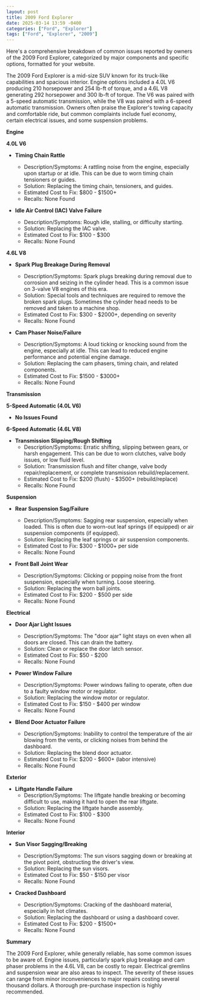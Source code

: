 ```yaml
---
layout: post
title: 2009 Ford Explorer
date: 2025-03-14 13:59 -0400
categories: ["Ford", "Explorer"]
tags: ["Ford", "Explorer", "2009"]
---
```

Here's a comprehensive breakdown of common issues reported by owners of the 2009 Ford Explorer, categorized by major components and specific options, formatted for your website.

The 2009 Ford Explorer is a mid-size SUV known for its truck-like capabilities and spacious interior. Engine options included a 4.0L V6 producing 210 horsepower and 254 lb-ft of torque, and a 4.6L V8 generating 292 horsepower and 300 lb-ft of torque. The V6 was paired with a 5-speed automatic transmission, while the V8 was paired with a 6-speed automatic transmission. Owners often praise the Explorer's towing capacity and comfortable ride, but common complaints include fuel economy, certain electrical issues, and some suspension problems.

**Engine**

**4.0L V6**

*   **Timing Chain Rattle**
    *   Description/Symptoms: A rattling noise from the engine, especially upon startup or at idle. This can be due to worn timing chain tensioners or guides.
    *   Solution: Replacing the timing chain, tensioners, and guides.
    *   Estimated Cost to Fix: $800 - $1500+
    *   Recalls: None Found

*   **Idle Air Control (IAC) Valve Failure**
    *   Description/Symptoms: Rough idle, stalling, or difficulty starting.
    *   Solution: Replacing the IAC valve.
    *   Estimated Cost to Fix: $100 - $300
    *   Recalls: None Found

**4.6L V8**

*   **Spark Plug Breakage During Removal**
    *   Description/Symptoms: Spark plugs breaking during removal due to corrosion and seizing in the cylinder head. This is a common issue on 3-valve V8 engines of this era.
    *   Solution: Special tools and techniques are required to remove the broken spark plugs. Sometimes the cylinder head needs to be removed and taken to a machine shop.
    *   Estimated Cost to Fix: $300 - $2000+, depending on severity
    *   Recalls: None Found

*   **Cam Phaser Noise/Failure**
    *   Description/Symptoms: A loud ticking or knocking sound from the engine, especially at idle. This can lead to reduced engine performance and potential engine damage.
    *   Solution: Replacing the cam phasers, timing chain, and related components.
    *   Estimated Cost to Fix: $1500 - $3000+
    *   Recalls: None Found

**Transmission**

**5-Speed Automatic (4.0L V6)**

*   **No Issues Found**

**6-Speed Automatic (4.6L V8)**

*   **Transmission Slipping/Rough Shifting**
    *   Description/Symptoms: Erratic shifting, slipping between gears, or harsh engagement. This can be due to worn clutches, valve body issues, or low fluid level.
    *   Solution: Transmission flush and filter change, valve body repair/replacement, or complete transmission rebuild/replacement.
    *   Estimated Cost to Fix: $200 (flush) - $3500+ (rebuild/replace)
    *   Recalls: None Found

**Suspension**

*   **Rear Suspension Sag/Failure**
    *   Description/Symptoms: Sagging rear suspension, especially when loaded. This is often due to worn-out leaf springs (if equipped) or air suspension components (if equipped).
    *   Solution: Replacing the leaf springs or air suspension components.
    *   Estimated Cost to Fix: $300 - $1000+ per side
    *   Recalls: None Found

*   **Front Ball Joint Wear**
    *   Description/Symptoms: Clicking or popping noise from the front suspension, especially when turning. Loose steering.
    *   Solution: Replacing the worn ball joints.
    *   Estimated Cost to Fix: $200 - $500 per side
    *   Recalls: None Found

**Electrical**

*   **Door Ajar Light Issues**
    *   Description/Symptoms: The "door ajar" light stays on even when all doors are closed. This can drain the battery.
    *   Solution: Clean or replace the door latch sensor.
    *   Estimated Cost to Fix: $50 - $200
    *   Recalls: None Found

*   **Power Window Failure**
    *   Description/Symptoms: Power windows failing to operate, often due to a faulty window motor or regulator.
    *   Solution: Replacing the window motor or regulator.
    *   Estimated Cost to Fix: $150 - $400 per window
    *   Recalls: None Found

*   **Blend Door Actuator Failure**
    *   Description/Symptoms: Inability to control the temperature of the air blowing from the vents, or clicking noises from behind the dashboard.
    *   Solution: Replacing the blend door actuator.
    *   Estimated Cost to Fix: $200 - $600+ (labor intensive)
    *   Recalls: None Found

**Exterior**

*   **Liftgate Handle Failure**
    *   Description/Symptoms: The liftgate handle breaking or becoming difficult to use, making it hard to open the rear liftgate.
    *   Solution: Replacing the liftgate handle assembly.
    *   Estimated Cost to Fix: $100 - $300
    *   Recalls: None Found

**Interior**

*   **Sun Visor Sagging/Breaking**
    *   Description/Symptoms: The sun visors sagging down or breaking at the pivot point, obstructing the driver's view.
    *   Solution: Replacing the sun visors.
    *   Estimated Cost to Fix: $50 - $150 per visor
    *   Recalls: None Found

*   **Cracked Dashboard**
    *   Description/Symptoms: Cracking of the dashboard material, especially in hot climates.
    *   Solution: Replacing the dashboard or using a dashboard cover.
    *   Estimated Cost to Fix: $200 - $1500+
    *   Recalls: None Found

**Summary**

The 2009 Ford Explorer, while generally reliable, has some common issues to be aware of. Engine issues, particularly spark plug breakage and cam phaser problems in the 4.6L V8, can be costly to repair. Electrical gremlins and suspension wear are also areas to inspect. The severity of these issues can range from minor inconveniences to major repairs costing several thousand dollars. A thorough pre-purchase inspection is highly recommended.

